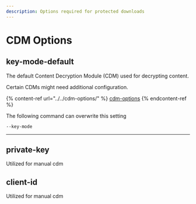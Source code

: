 ```yaml
---
description: Options required for protected downloads
---
```


# CDM Options

## key-mode-default

The default Content Decryption Module (CDM) used for decrypting content.&#x20;

Certain CDMs might need additional configuration.

{% content-ref url="../../cdm-options/" %}
[cdm-options](../../cdm-options/)
{% endcontent-ref %}

The following command can overwrite this setting

```
--key-mode 
```

***

## private-key

Utilized for manual cdm

## client-id

Utilized for manual cdm









